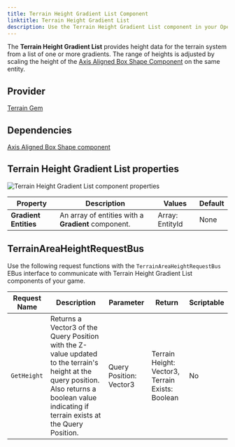 ```yaml
---
title: Terrain Height Gradient List Component
linktitle: Terrain Height Gradient List
description: Use the Terrain Height Gradient List component in your Open 3D Engine (O3DE) level to convert gradients to height data.
---
```


The **Terrain Height Gradient List** provides height data for the terrain system from a list of one or more gradients. The range of heights is adjusted by scaling the height of the [Axis Aligned Box Shape Component](/docs/user-guide/components/reference/shape/axis-aligned-box-shape) on the same entity.

## Provider

[Terrain Gem](/docs/user-guide/gems/reference/terrain)

## Dependencies

[Axis Aligned Box Shape component](/docs/user-guide/components/reference/shape/axis-aligned-box-shape)

## Terrain Height Gradient List properties

![Terrain Height Gradient List component properties](/images/user-guide/components/reference/terrain/terrain-height-gradient-list-component.png)

| Property | Description | Values | Default |
|-|-|-|-|
| **Gradient Entities** | An array of entities with a **Gradient** component. | Array: EntityId | None |

## TerrainAreaHeightRequestBus

Use the following request functions with the `TerrainAreaHeightRequestBus` EBus interface to communicate with Terrain Height Gradient List components of your game.

| Request Name | Description | Parameter | Return | Scriptable |
|-|-|-|-|-|
| `GetHeight` | Returns a Vector3 of the Query Position with the Z-value updated to the terrain's height at the query position.  Also returns a boolean value indicating if terrain exists at the Query Position. | Query Position: Vector3 | Terrain Height: Vector3, Terrain Exists: Boolean | No |
